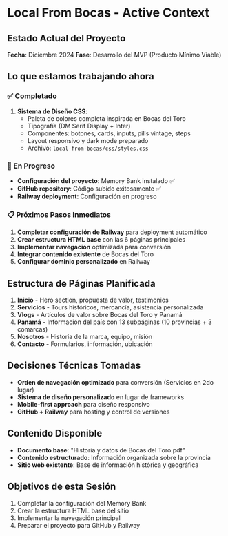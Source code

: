 # Local From Bocas - Active Context

## Estado Actual del Proyecto
**Fecha**: Diciembre 2024
**Fase**: Desarrollo del MVP (Producto Mínimo Viable)

## Lo que estamos trabajando ahora

### ✅ Completado
1. **Sistema de Diseño CSS**: 
   - Paleta de colores completa inspirada en Bocas del Toro
   - Tipografía (DM Serif Display + Inter)
   - Componentes: botones, cards, inputs, pills vintage, steps
   - Layout responsivo y dark mode preparado
   - Archivo: `local-from-bocas/css/styles.css`

### 🔄 En Progreso
- **Configuración del proyecto**: Memory Bank instalado ✅
- **GitHub repository**: Código subido exitosamente ✅
- **Railway deployment**: Configuración en progreso

### 📋 Próximos Pasos Inmediatos
1. **Completar configuración de Railway** para deployment automático
2. **Crear estructura HTML base** con las 6 páginas principales
3. **Implementar navegación** optimizada para conversión
4. **Integrar contenido existente** de Bocas del Toro
5. **Configurar dominio personalizado** en Railway

## Estructura de Páginas Planificada
1. **Inicio** - Hero section, propuesta de valor, testimonios
2. **Servicios** - Tours históricos, mercancía, asistencia personalizada
3. **Vlogs** - Artículos de valor sobre Bocas del Toro y Panamá
4. **Panamá** - Información del país con 13 subpáginas (10 provincias + 3 comarcas)
5. **Nosotros** - Historia de la marca, equipo, misión
6. **Contacto** - Formularios, información, ubicación

## Decisiones Técnicas Tomadas
- **Orden de navegación optimizado** para conversión (Servicios en 2do lugar)
- **Sistema de diseño personalizado** en lugar de frameworks
- **Mobile-first approach** para diseño responsivo
- **GitHub + Railway** para hosting y control de versiones

## Contenido Disponible
- **Documento base**: "Historia y datos de Bocas del Toro.pdf"
- **Contenido estructurado**: Información organizada sobre la provincia
- **Sitio web existente**: Base de información histórica y geográfica

## Objetivos de esta Sesión
1. Completar la configuración del Memory Bank
2. Crear la estructura HTML base del sitio
3. Implementar la navegación principal
4. Preparar el proyecto para GitHub y Railway
